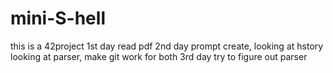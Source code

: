 # mini-S-hell
this is a 42project
1st day read pdf
2nd day prompt create, looking at hstory looking at parser, make git work for both
3rd day try to figure out parser
